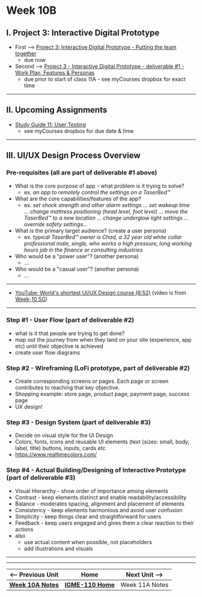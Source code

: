 # Week 10B

## I. Project 3: Interactive Digital Prototype
- First --> [Project 3: Interactive Digital Prototype - Putting the team together](../documents/p3-put-team-together.md)
  - due now
- Second --> [Project 3 - Interactive Digital Prototype - deliverable #1 - Work Plan, Features & Personas](../documents/p3-work-plan.md)
  - due prior to start of class 11A - see myCourses dropbox for exact time

---

## II. Upcoming Assignments

- [Study Guide 11: User Testing](https://docs.google.com/document/d/1f5h_8OBTGzORzFFOK5QamQqt4XgW4_Xe_ERmpZ9bmU0/edit?usp=sharing)
  - see myCourses dropbox for due date & time
 
---

## III. UI/UX Design Process Overview

### Pre-requisites (all are part of deliverable #1 above)
- What is the core purpose of app - what problem is it trying to solve?
  - ex. *an app to remotely control the settings on a TaserBed&trade;*
- What are the core capabilities/features of the app?
  - ex. *set shock strength and other alarm settings ... set wakeup time ... change mattress positioning (head level, foot level) ... move the TaserBed&trade; to a new location ... change underglow light settings ... override safety settings...*
- What is the primary target audience? (create a user persona)
  - ex. *typical TaserBed&trade; owner is Chad, a 32 year old white collar professional male, single, who works a high pressure, long working hours job in the finance or consulting industries*
- Who would be a "power user"? (another persona)
  - ...
- Who would be a "casual user"? (another persona)
  - ...

---

- [YouTube: World's shortest UI/UX Design course (6:52)](https://www.youtube.com/watch?v=wIuVvCuiJhU) (video is from [Week-10 SG](https://docs.google.com/document/d/1cPbyE8xvK747125dENQXC8Kd3jzb7uUhtp40dfyjdNU/edit?usp=sharing))

---

### Step #1 - User Flow (part of deliverable #2)
- what is it that people are trying to get done?
- map out the journey from when they land on your site (experience, app etc) until their objective is achieved
- create user flow diagrams

### Step #2 - Wireframing (LoFi prototype, part of deliverable #2)
- Create corresponding screens or pages. Each page or screen contributes to reaching that key objective.
- Shopping example: store page, product page, payment page, success page 
- UX design!

### Step #3 - Design System (part of deliverable #3)
- Decide on visual style for the UI Design
- Colors, fonts, icons and reusable UI elements (text (sizes: small, body, label, title) buttons, inputs, cards etc
- https://www.realtimecolors.com/

### Step #4 - Actual Building/Designing of Interactive Prototype (part of deliverable #3)
- Visual Hierarchy - show order of importance among elements
- Contrast - keep elements distinct and enable readability/accessibility
- Balance - moderates spacing, alignment and placement of elements
- Consistency - keep elements harmonious and avoid user confusion
- Simplicity - keep things clear and straightforward for users
- Feedback - keep users engaged and gives them a clear reaction to their actions
- also
  - use actual content when possible, not placeholders
  - add illustrations and visuals

---
---

| <-- Previous Unit | Home | Next Unit -->
| --- | --- | --- 
|   [**Week 10A Notes**](10A.md)  |  [**IGME-110 Home**](../) | Week 11A Notes
